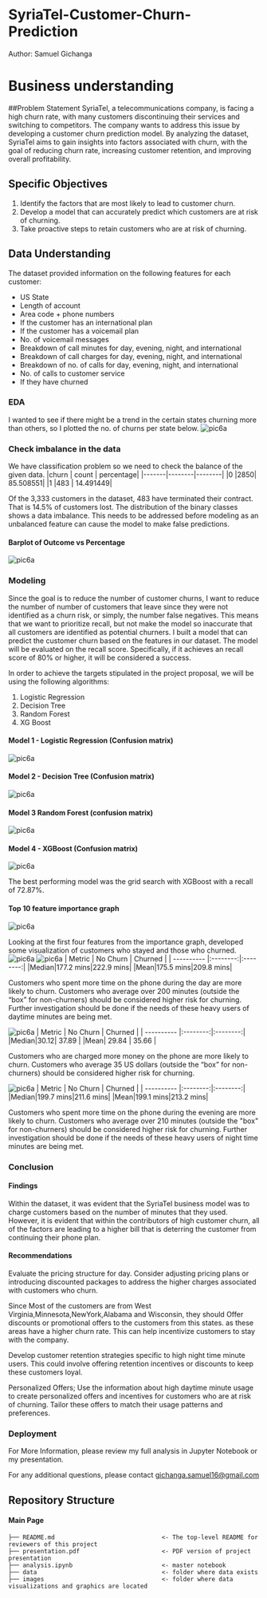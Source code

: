 # SyriaTel-Customer-Churn-Prediction

Author: Samuel Gichanga
# Business understanding
##Problem Statement
SyriaTel, a telecommunications company, is facing a high churn rate, with many customers discontinuing their services and switching to competitors. The company wants to address this issue by developing a customer churn prediction model. By analyzing the dataset, SyriaTel aims to gain insights into factors associated with churn, with the goal of reducing churn rate, increasing customer retention, and improving overall profitability.

## Specific Objectives
1. Identify the factors that are most likely to lead to customer churn.
1. Develop a model that can accurately predict which customers are at risk of churning.
1. Take proactive steps to retain customers who are at risk of churning.
## Data Understanding
The dataset provided information on the following features for each customer:
* US State
* Length of account
* Area code + phone numbers
* If the customer has an international plan
* If the customer has a voicemail plan
* No. of voicemail messages
* Breakdown of call minutes for day, evening, night, and international
* Breakdown of call charges for day, evening, night, and international
* Breakdown of no. of calls for day, evening, night, and international
* No. of calls to customer service
* If they have churned

### EDA
I wanted to see if there might be a trend in the certain states churning more than others, so I plotted the no. of churns per state below.
![pic6a](./images/map.png)

### Check imbalance in the data
We have classification problem so we need to check the balance of the given data.
|churn |	count	| percentage|
|-------|--------|--------|
|0	|2850|	85.508551|
|1	|483 |	14.491449|

Of the 3,333 customers in the dataset, 483 have terminated their contract. That is 14.5% of customers lost. The distribution of the binary classes shows a data imbalance. This needs to be addressed before modeling as an unbalanced feature can cause the model to make false predictions.

#### Barplot of Outcome vs Percentage
![pic6a](./images/churn_percentage.png)
### Modeling
Since the goal is to reduce the number of customer churns, I want to reduce the number of number of customers that leave since they were not identified as a churn risk, or simply, the number false negatives. This means that we want to prioritize recall, but not make the model so inaccurate that all customers are identified as potential churners.
I built a model that can predict the customer churn based on the features in our dataset. The model will be evaluated on the recall score. Specifically, if it achieves an recall score of 80% or higher, it will be considered a success.

In order to achieve the targets stipulated in the project proposal, we will be using the following algorithms:

1. Logistic Regression
1. Decision Tree
1. Random Forest
1. XG Boost 

#### Model 1 - Logistic Regression (Confusion matrix)
![pic6a](./images/logistic_regression.png)

#### Model 2 - Decision Tree (Confusion matrix)
![pic6a](./images/decision_trees.png)

#### Model 3 Random Forest (confusion matrix)
![pic6a](./images/random_forest.png)

#### Model 4 - XGBoost (Confusion matrix)
![pic6a](./images/xgboost.png)

The best performing model was the grid search with XGBoost with a recall of 72.87%.
#### Top 10 feature importance graph
![pic6a](./images/feature_importance.png)

Looking at the first four features from the importance graph, developed some visualization of customers who stayed and those who churned.
![pic6a](./images/1.png)
![pic6a](./images/2.png)
| Metric | No Churn | Churned |
| ---------- |:--------:|:--------:|
|Median|177.2 mins|222.9 mins|
|Mean|175.5 mins|209.8 mins|

Customers who spent more time on the phone during the day are more likely to churn. Customers who average over 200 minutes (outside the “box” for non-churners) should be considered higher risk for churning. Further investigation should be done if the needs of these heavy users of daytime minutes are being met.

![pic6a](./images/3.png)
| Metric | No Churn | Churned |
| ---------- |:--------:|:--------:|
|Median|30.12| 37.89 |
|Mean| 29.84 | 35.66 |

Customers who are charged more money on the phone are more likely to churn. Customers who average 35 US dollars (outside the “box” for non-churners) should be considered higher risk for churning.


![pic6a](./images/4.png)
| Metric | No Churn | Churned |
| ---------- |:--------:|:--------:|
|Median|199.7 mins|211.6 mins|
|Mean|199.1 mins|213.2 mins|

Customers who spent more time on the phone during the evening are more likely to churn. Customers who average over 210 minutes (outside the "box" for non-churners) should be considered higher risk for churning. Further investigation should be done if the needs of these heavy users of night time minutes are being met.
### Conclusion
#### Findings
Within the dataset, it was evident that the SyriaTel business model was to charge customers based on the number of minutes that they used. However, it is evident that within the contributors of high customer churn, all of the factors are leading to a higher bill that is deterring the customer from continuing their phone plan.

#### Recommendations
Evaluate the pricing structure for day. Consider adjusting pricing plans or introducing discounted packages to address the higher charges associated with customers who churn.

Since Most of the customers are from West Virginia,Minnesota,NewYork,Alabama and Wisconsin, they should Offer discounts or promotional offers to the customers from this states. as these areas have a higher churn rate. This can help incentivize customers to stay with the company.

Develop customer retention strategies specific to high night time minute users. This could involve offering retention incentives or discounts to keep these customers loyal.

Personalized Offers; Use the information about high daytime minute usage to create personalized offers and incentives for customers who are at risk of churning. Tailor these offers to match their usage patterns and preferences.

### Deployment
For More Information, please review my full analysis in Jupyter Notebook or my presentation.

For any additional questions, please contact gichanga.samuel16@gmail.com

## Repository Structure
#### Main Page
    ├── README.md                              <- The top-level README for reviewers of this project
    ├── presentation.pdf                       <- PDF version of project presentation
    ├── analysis.ipynb                         <- master notebook
    ├── data                                   <- folder where data exists
    ├── images                                 <- folder where data visualizations and graphics are located
